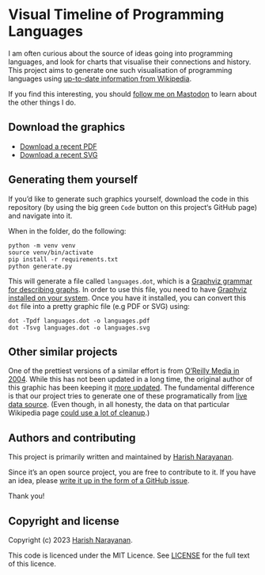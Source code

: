 # Visual Timeline of Programming Languages

I am often curious about the source of ideas going into programming
languages, and look for charts that visualise their connections and
history. This project aims to generate one such visualisation of
programming languages using [up-to-date information from
Wikipedia][wikipedia-language-timeline].

If you find this interesting, you should [follow me on
Mastodon][hachyderm-harish] to learn about the other
things I do.

## Download the graphics

- [Download a recent PDF][languages-pdf-download]
- [Download a recent SVG][languages-svg-download]

## Generating them yourself

If you’d like to generate such graphics yourself, download the code in
this repository (by using the big green `Code` button on this
project‘s GitHub page) and navigate into it.

When in the folder, do the following:

````
python -m venv venv
source venv/bin/activate
pip install -r requirements.txt
python generate.py
````

This will generate a file called `languages.dot`, which is a [Graphviz
grammar for describing graphs][graphviz-dot]. In order to use this
file, you need to have [Graphviz installed on your
system][graphviz-install]. Once you have it installed, you can convert
this `dot` file into a pretty graphic file (e.g PDF or SVG) using:

````
dot -Tpdf languages.dot -o languages.pdf
dot -Tsvg languages.dot -o languages.svg
````

## Other similar projects

One of the prettiest versions of a similar effort is from [O’Reilly
Media in 2004][oreilly-programming-languages-history]. While this has
not been updated in a long time, the original author of this graphic
has been keeping it [more updated][levenez-lang]. The fundamental
difference is that our project tries to generate one of these
programatically from [live data source][wikipedia-language-timeline].
(Even though, in all honesty, the data on that particular Wikipedia
page [could use a lot of cleanup][wikipedia-language-timeline-talk].)


## Authors and contributing

This project is primarily written and maintained by [Harish
Narayanan](https://harishnarayanan.org).

Since it’s an open source project, you are free to contribute to it.
If you have an idea, please [write it up in the form of a GitHub
issue][languages-github-issues].

Thank you!

## Copyright and license

Copyright (c) 2023 [Harish Narayanan](https://harishnarayanan.org).

This code is licenced under the MIT Licence. See
[LICENSE][languages-github-license] for the full text of this licence.

[hachyderm-harish]: https://hachyderm.io/@harish
[wikipedia-language-timeline]: https://en.wikipedia.org/wiki/Timeline_of_programming_languages
[wikipedia-language-timeline-talk]: https://en.wikipedia.org/wiki/Talk:Timeline_of_programming_languages
[languages-pdf-download]: https://github.com/hnarayanan/languages-visual-timeline/raw/main/output/languages.pdf
[languages-svg-download]: https://github.com/hnarayanan/languages-visual-timeline/raw/main/output/languages.svg
[languages-github-issues]: https://github.com/hnarayanan/languages-visual-timeline/issues
[languages-github-license]: https://github.com/hnarayanan/languages-visual-timeline/blob/main/LICENSE
[graphviz-dot]: https://graphviz.org/doc/info/lang.html
[graphviz-install]: https://graphviz.org/download/
[oreilly-programming-languages-history]: https://www.cs.toronto.edu/~gpenn/csc324/PLhistory.pdf
[levenez-lang]: https://www.levenez.com/lang/
